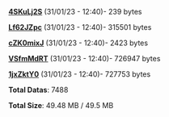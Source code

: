 [**4SKuLj2S**](/data/4SKuLj2S.txt) (31/01/23 - 12:40)- 239 bytes

[**Lf62JZpc**](/data/Lf62JZpc.txt) (31/01/23 - 12:40)- 315501 bytes

[**cZK0mixJ**](/data/cZK0mixJ.txt) (31/01/23 - 12:40)- 2423 bytes

[**VSfmMdRT**](/data/VSfmMdRT.txt) (31/01/23 - 12:40)- 726947 bytes

[**1jxZktY0**](/data/1jxZktY0.txt) (31/01/23 - 12:40)- 727753 bytes

**Total Datas**: 7488

**Total Size**: 49.48 MB / 49.5 MB